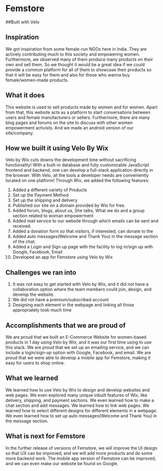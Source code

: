 # Femstore
##Built with Velo
## Inspiration
We got inspiration from some female-run NGOs here in India. They are actively contributing much to this society and empowering women. Furthermore, we observed many of them produce many products on their own and sell them. So we thought it would be a great idea if we could provide a common platform for all of them to showcase their products so that it will be easy for them and also for those who wanna buy female/women-made products.

## What it does
This website is used to sell products made by women and for women. Apart from that, this website acts as a platform to start conversations between users and female manufacturers or sellers. Furthermore, there are many blog pages and forums on the site to discuss with other women empowerment activists. And we made an android version of our site/company.

## How we built it using Velo By Wix
Velo by Wix cuts downs the development time without sacrificing functionality! With a built-in database and fully customizable JavaScript frontend and backend, one can develop a full-stack application directly in the browser. With Velo, all the tools a developer needs are conveniently located on one platform! Through Wix, we added the following features:
1. Added a different variety of Products
2. Set up the Payment Method
3. Set up the shipping and delivery
4. Published our site on a domain provided by Wix for free.
5. Added forum, blogs, about us, She talks, What we do and a group section related to woman empowerment
6. Added mail service to our website through which emails can be sent and received.
7. Added a donation form so that visitors, if interested, can donate to the 
8. Added auto messages(Welcome and Thank You) in the message section of the chat. 
9. Added a Login and Sign up page with the facility to log in/sign up with Google, Facebook, Email
10. Developed an app for Femstore using Velo by Wix

## Challenges we ran into
 1. It was not easy to get started with Velo by Wix, and it did not have a collaboration option where the team members could join, design, and develop the website.
 2. We did not have a premium/subscribed account
 3. Designing each element in the webpage and linking all those appropriately took much time


## Accomplishments that we are proud of
We are proud that we built an E-Commerce Website for women-based products in 1 day using Velo by Wix, and it was our first time using to use this stack. We are proud that we set up an emailing service, and we can include a login/sign-up option with Google, Facebook, and email. We are proud that we were able to develop a mobile app for Femstore, making it easy for users to shop online.

## What we learned
We learned how to use Velo by Wix to design and develop websites and web pages. We even explored many unique inbuilt features of Wix, like delivery, shipping, and payment sections. We even learned how to make a chat section and add messages. We learned how to link web pages. We learned how to select different designs for different elements in a webpage. We even learned how to set up auto messages(Welcome and Thank You) in the message section.

## What is next for Femstore
In the further release of versions of Femstore, we will improve the UI design so that UX can be improved, and we will add more products and do some more backend work. The mobile app version of Femstore can be improved, and we can even make our website be found on Google. 

